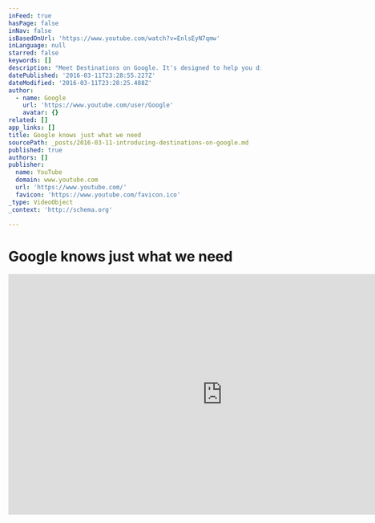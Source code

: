 ```yaml
---
inFeed: true
hasPage: false
inNav: false
isBasedOnUrl: 'https://www.youtube.com/watch?v=EnlsEyN7qmw'
inLanguage: null
starred: false
keywords: []
description: "Meet Destinations on Google. It's designed to help you discover and plan your perfect vacation on the go by doing the heavy lifting for you. Simply search with Google on your mobile for a state, country, or continent you'd like to travel to and add the word \"vacation\" or \"destination\" to get the stuff you need at your fingertips."
datePublished: '2016-03-11T23:28:55.227Z'
dateModified: '2016-03-11T23:28:25.488Z'
author:
  - name: Google
    url: 'https://www.youtube.com/user/Google'
    avatar: {}
related: []
app_links: []
title: Google knows just what we need
sourcePath: _posts/2016-03-11-introducing-destinations-on-google.md
published: true
authors: []
publisher:
  name: YouTube
  domain: www.youtube.com
  url: 'https://www.youtube.com/'
  favicon: 'https://www.youtube.com/favicon.ico'
_type: VideoObject
_context: 'http://schema.org'

---
```

# Google knows just what we need

<iframe src="https://cdn.embedly.com/widgets/media.html?src=https%3A%2F%2Fwww.youtube.com%2Fembed%2FEnlsEyN7qmw%3Ffeature%3Doembed&amp;url=https%3A%2F%2Fwww.youtube.com%2Fwatch%3Fv%3DEnlsEyN7qmw&amp;image=https%3A%2F%2Fi.ytimg.com%2Fvi%2FEnlsEyN7qmw%2Fhqdefault.jpg&amp;key=b7d04c9b404c499eba89ee7072e1c4f7&amp;type=text%2Fhtml&amp;schema=youtube" width="854" height="480" scrolling="no" frameborder="0" allowfullscreen="allowfullscreen" style=""></iframe>